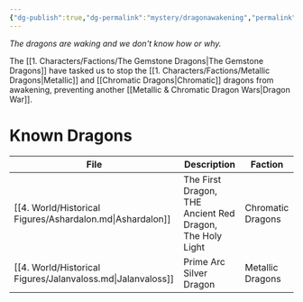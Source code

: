 ```yaml
---
{"dg-publish":true,"dg-permalink":"mystery/dragonawakening","permalink":"/mystery/dragonawakening/","dgHomeLink":true,"dgPassFrontmatter":false}
---
```


*The dragons are waking and we don't know how or why.*

The [[1. Characters/Factions/The Gemstone Dragons|The Gemstone Dragons]] have tasked us to stop the [[1. Characters/Factions/Metallic Dragons|Metallic]] and [[Chromatic Dragons|Chromatic]] dragons from awakening, preventing another [[Metallic & Chromatic Dragon Wars|Dragon War]].

# Known Dragons
| File                                                        | Description                                              | Faction           |
| ----------------------------------------------------------- | -------------------------------------------------------- | ----------------- |
| [[4. World/Historical Figures/Ashardalon.md\|Ashardalon]]   | The First Dragon, THE Ancient Red Dragon, The Holy Light | Chromatic Dragons |
| [[4. World/Historical Figures/Jalanvaloss.md\|Jalanvaloss]] | Prime Arc Silver Dragon                                  | Metallic Dragons  |

